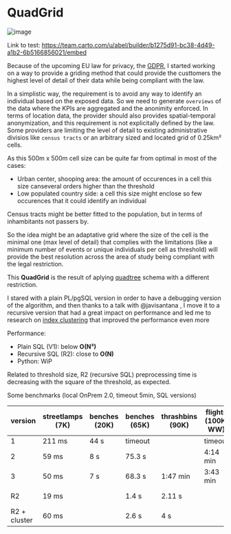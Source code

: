 # QuadGrid


![image](https://user-images.githubusercontent.com/9017165/31018568-ecf6c8e8-a52c-11e7-95b7-b358aff06839.png)

Link to test:  https://team.carto.com/u/abel/builder/b1275d91-bc38-4d49-a1b2-6b5166856021/embed

Because of the upcoming EU law for privacy, the [GDPR](http://www.eugdpr.org/), I started working on a way to provide a griding method that could provide the custtomers the highest level of detail of their data while being compliant with the law.

In a simplistic way, the requirement is to avoid any way to identify an individual based on the exposed data. So we need to generate `overviews` of the data where the KPIs are aggregated and the anonimity enforced. In terms of location data, the provider should also provides spatial-temporal anonymization, and this requirement is not explicitally defined by the law. Some providers are limiting the level of detail to existing administrative divisios like `census tracts` or an arbitrary sized and located grid of 0.25km² cells.

As this 500m x 500m cell size can be quite far from optimal in most of the cases:
* Urban center, shooping area: the amount of occurences in a cell this size canseveral orders higher than the threshold
* Low populated country side: a cell this size might enclose so few occurences that it could identify an individual

Census tracts might be better fitted to the population, but in terms of inhambitants not passers by. 

So the idea might be an adaptative grid where the size of the cell is the minimal one (max level of detail) that complies with the limitations (like a minimum number of events or unique individuals per cell as threshold) will provide the best resolution across the area of study being compliant with the legal restriction.

This **QuadGrid** is the result of aplying [quadtree](https://en.wikipedia.org/wiki/Quadtree) schema with a different restriction.

I stared with a plain PL/pgSQL version in order to have a debugging version of the algorithm, and then thanks to a talk with @javisantana , I move it to a recursive version that had a great impact on performance and led me to research on [index clustering](https://www.postgresql.org/docs/current/static/sql-cluster.html) that improved the performance even more

Performance:
* Plain SQL (V1): below **O(N³)**
* Recursive SQL (R2): close to **O(N)**
* Python: WiP

Related to threshold size, R2 (recursive SQL) preprocessing time is decreasing with the square of the threshold, as expected.

Some benchmarks (local OnPrem 2.0, timeout 5min, SQL versions)

| version | streetlamps (7K) | benches (20K) | benches (65K) | thrashbins (90K) |flights (100K, WW) | trees (150K) | flights (400K, WW) |
|---|---|---|---|---|---|---|---|
| 1 | 211 ms  | 44 s  | timeout  | |  timeout  |  timeout  |  timeout  |
| 2  | 59 ms | 8 s | 75.3 s  |  |4:14 min  |  timeout  |  timeout  |
| 3  | 50 ms | 7 s | 68.3 s  | 1:47 min |3:43 min  | 4:59 min |  timeout  |
| R2  | 19 ms |  | 1.4 s  | 2.11 s | |  4 s |  4:15 min  |
| R2 + cluster  | 60 ms |  | 2.6 s  | 4 s | |  9.25 s |  48 s  |
